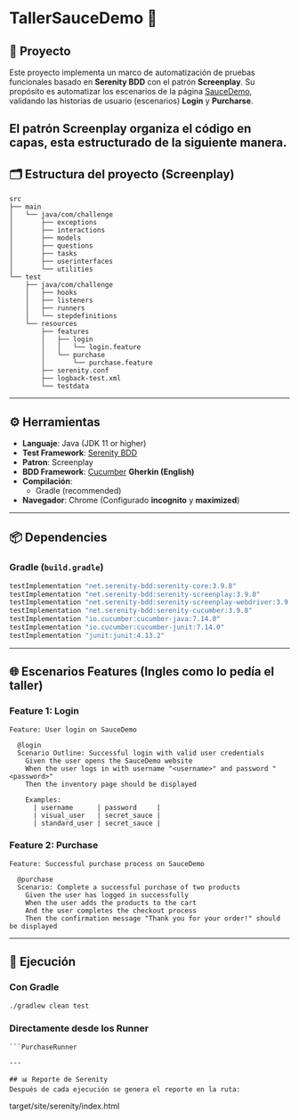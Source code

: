 # TallerSauceDemo 🧪

## 📖 Proyecto
Este proyecto implementa un marco de automatización de pruebas funcionales basado en **Serenity BDD** con el patrón **Screenplay**.
Su propósito es automatizar los escenarios de la página [SauceDemo](https://www.saucedemo.com/), validando las historias de usuario (escenarios) **Login** y **Purcharse**.

El patrón **Screenplay** organiza el código en capas, esta estructurado de la siguiente manera.
---

## 🗂️ Estructura del proyecto (Screenplay)
```
src
├── main
│   └── java/com/challenge
│       ├── exceptions        
│       ├── interactions      
│       ├── models            
│       ├── questions         
│       ├── tasks             
│       ├── userinterfaces    
│       └── utilities         
└── test
    ├── java/com/challenge
    │   ├── hooks             
    │   ├── listeners         
    │   ├── runners           
    │   └── stepdefinitions   
    └── resources
        ├── features          
        │   ├── login
        │   │   └── login.feature
        │   └── purchase
        │       └── purchase.feature
        ├── serenity.conf     
        ├── logback-test.xml  
        └── testdata          
```

---

## ⚙️ Herramientas
- **Languaje**: Java (JDK 11 or higher)
- **Test Framework**: [Serenity BDD](https://serenity-bdd.github.io)
- **Patron**: Screenplay
- **BDD Framework**: [Cucumber](https://cucumber.io) **Gherkin (English)**
- **Compilación**: 
  - Gradle (recommended)
- **Navegador**: Chrome (Configurado **incognito** y **maximized**)

---

## 📦 Dependencies
### Gradle (`build.gradle`)
```gradle
testImplementation "net.serenity-bdd:serenity-core:3.9.8"
testImplementation "net.serenity-bdd:serenity-screenplay:3.9.8"
testImplementation "net.serenity-bdd:serenity-screenplay-webdriver:3.9.8"
testImplementation "net.serenity-bdd:serenity-cucumber:3.9.8"
testImplementation "io.cucumber:cucumber-java:7.14.0"
testImplementation "io.cucumber:cucumber-junit:7.14.0"
testImplementation "junit:junit:4.13.2"
```
---

## 🌐 Escenarios Features (Ingles como lo pedía el taller)
### Feature 1: Login
```gherkin
Feature: User login on SauceDemo

  @login
  Scenario Outline: Successful login with valid user credentials
    Given the user opens the SauceDemo website
    When the user logs in with username "<username>" and password "<password>"
    Then the inventory page should be displayed

    Examples:
      | username      | password     |
      | visual_user   | secret_sauce |
      | standard_user | secret_sauce |
```

### Feature 2: Purchase
```gherkin
Feature: Successful purchase process on SauceDemo

  @purchase
  Scenario: Complete a successful purchase of two products
    Given the user has logged in successfully
    When the user adds the products to the cart
    And the user completes the checkout process
    Then the confirmation message "Thank you for your order!" should be displayed
```

---

## 🚀 Ejecución
### Con Gradle
```bash
./gradlew clean test
```

### Directamente desde los Runner
```LoginRunner
```PurchaseRunner

---

## 📊 Reporte de Serenity
Después de cada ejecución se genera el reporte en la ruta:
```
target/site/serenity/index.html
